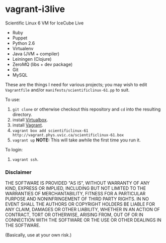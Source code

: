 vagrant-i3live
========================

Scientific Linux 6 VM for IceCube Live

* Ruby
* Puppet
* Python 2.6
* Virtualenv
* Java (JVM + compiler)
* Leiningen (Clojure)
* ZeroMQ (libs + dev package)
* Git
* MySQL

These are the things I need for various projects; you may wish to edit
`Vagrantfile` and/or `manifests/scientificlinux-61.pp` to suit.

To use:

1. `git clone` or otherwise checkout this repository and `cd` into the resulting directory.
1. install [Virtualbox](https://www.virtualbox.org/).
1. install [Vagrant](http://vagrantup.com/).
1. `vagrant box add scientificlinux-61 http://vagrant.phys.uvic.ca/scientificlinux-61.box`
1. `vagrant up`  **NOTE:** This will take awhile the first time you run it.

To login:

1. `vagrant ssh`.

### Disclaimer

THE SOFTWARE IS PROVIDED "AS IS", WITHOUT WARRANTY OF ANY KIND, EXPRESS OR
IMPLIED, INCLUDING BUT NOT LIMITED TO THE WARRANTIES OF MERCHANTABILITY,
FITNESS FOR A PARTICULAR PURPOSE AND NONINFRINGEMENT OF THIRD PARTY RIGHTS. IN
NO EVENT SHALL THE AUTHORS OR COPYRIGHT HOLDERS BE LIABLE FOR ANY CLAIM,
DAMAGES OR OTHER LIABILITY, WHETHER IN AN ACTION OF CONTRACT, TORT OR
OTHERWISE, ARISING FROM, OUT OF OR IN CONNECTION WITH THE SOFTWARE OR THE USE
OR OTHER DEALINGS IN THE SOFTWARE.

(Basically, use at your own risk.)
